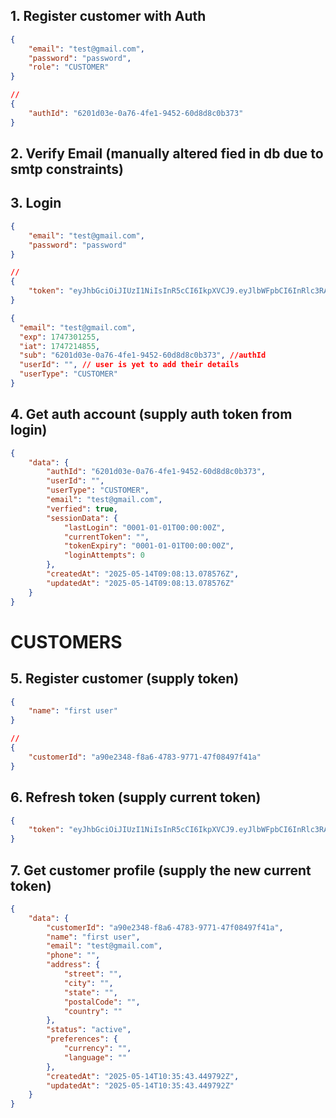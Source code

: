 ## 1. Register customer with Auth
<!-- http://localhost:8000/api/v1/users/auth/register -->
```json
{
    "email": "test@gmail.com",
    "password": "password",
    "role": "CUSTOMER"
}

// 
{
	"authId": "6201d03e-0a76-4fe1-9452-60d8d8c0b373"
}
```

## 2. Verify Email (manually altered fied in db due to smtp constraints)

## 3. Login
<!-- http://localhost:8000/api/v1/users/auth/login -->
```json
{
    "email": "test@gmail.com",
    "password": "password"
}

// 
{
	"token": "eyJhbGciOiJIUzI1NiIsInR5cCI6IkpXVCJ9.eyJlbWFpbCI6InRlc3RAZ21haWwuY29tIiwiZXhwIjoxNzQ3MzAxMjU1LCJpYXQiOjE3NDcyMTQ4NTUsInN1YiI6IjYyMDFkMDNlLTBhNzYtNGZlMS05NDUyLTYwZDhkOGMwYjM3MyIsInVzZXJJZCI6IiIsInVzZXJUeXBlIjoiQ1VTVE9NRVIifQ.wPxHSPrtdSe3gr-60ON6no76kIV-Rdb-AE4uhiAYwjs"
}

{
  "email": "test@gmail.com",
  "exp": 1747301255,
  "iat": 1747214855,
  "sub": "6201d03e-0a76-4fe1-9452-60d8d8c0b373", //authId
  "userId": "", // user is yet to add their details
  "userType": "CUSTOMER"
}
```

## 4. Get auth account (supply auth token from login)
<!-- http://localhost:8000/api/v1/users/auth/account -->
```json
{
	"data": {
		"authId": "6201d03e-0a76-4fe1-9452-60d8d8c0b373",
		"userId": "",
		"userType": "CUSTOMER",
		"email": "test@gmail.com",
		"verfied": true,
		"sessionData": {
			"lastLogin": "0001-01-01T00:00:00Z",
			"currentToken": "",
			"tokenExpiry": "0001-01-01T00:00:00Z",
			"loginAttempts": 0
		},
		"createdAt": "2025-05-14T09:08:13.078576Z",
		"updatedAt": "2025-05-14T09:08:13.078576Z"
	}
}
```

# CUSTOMERS

## 5. Register customer (supply token)
<!-- http://localhost:8000/api/v1/users/customers/register -->
```json
{
    "name": "first user"
}

//
{
	"customerId": "a90e2348-f8a6-4783-9771-47f08497f41a"
}
```

## 6. Refresh token (supply current token)
<!-- will deal later on with access token vs refresh token -->
<!-- http://localhost:8000/api/v1/users/auth/refresh -->
```json
{
	"token": "eyJhbGciOiJIUzI1NiIsInR5cCI6IkpXVCJ9.eyJlbWFpbCI6InRlc3RAZ21haWwuY29tIiwiZXhwIjoxNzQ3MzA3MTkwLCJpYXQiOjE3NDcyMjA3OTAsInN1YiI6IjYyMDFkMDNlLTBhNzYtNGZlMS05NDUyLTYwZDhkOGMwYjM3MyIsInVzZXJJZCI6ImE5MGUyMzQ4LWY4YTYtNDc4My05NzcxLTQ3ZjA4NDk3ZjQxYSIsInVzZXJUeXBlIjoiQ1VTVE9NRVIiLCJ2ZXJpZmllZCI6dHJ1ZX0.P6II54ES76e8baOS_szfrbKhzi97GMUVobE3uuMmWuQ"
}
```

## 7. Get customer profile (supply the new current token)
```json
{
	"data": {
		"customerId": "a90e2348-f8a6-4783-9771-47f08497f41a",
		"name": "first user",
		"email": "test@gmail.com",
		"phone": "",
		"address": {
			"street": "",
			"city": "",
			"state": "",
			"postalCode": "",
			"country": ""
		},
		"status": "active",
		"preferences": {
			"currency": "",
			"language": ""
		},
		"createdAt": "2025-05-14T10:35:43.449792Z",
		"updatedAt": "2025-05-14T10:35:43.449792Z"
	}
}
```